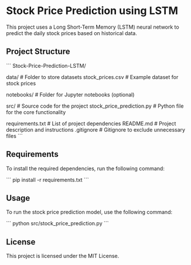 # Stock Price Prediction using LSTM 
 
This project uses a Long Short-Term Memory (LSTM) neural network to predict the daily stock prices based on historical data. 
 
## Project Structure 
 
\`\`\` 
Stock-Price-Prediction-LSTM/ 
 
data/               # Folder to store datasets 
    stock_prices.csv  # Example dataset for stock prices 

 notebooks/           # Folder for Jupyter notebooks (optional) 

src/                # Source code for the project 
    stock_price_prediction.py   # Python file for the core functionality 

requirements.txt     # List of project dependencies 
README.md            # Project description and instructions 
.gitignore           # Gitignore to exclude unnecessary files 
\`\`\` 
 
## Requirements 
 
To install the required dependencies, run the following command: 
 
\`\`\` 
pip install -r requirements.txt 
\`\`\` 
 
## Usage 
 
To run the stock price prediction model, use the following command: 
 
\`\`\` 
python src/stock_price_prediction.py 
\`\`\` 
 
## License 
 
This project is licensed under the MIT License. 
